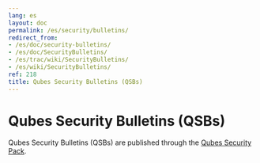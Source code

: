 ```yaml
---
lang: es
layout: doc
permalink: /es/security/bulletins/
redirect_from:
- /es/doc/security-bulletins/
- /es/doc/SecurityBulletins/
- /es/trac/wiki/SecurityBulletins/
- /es/wiki/SecurityBulletins/
ref: 218
title: Qubes Security Bulletins (QSBs)
---
```


Qubes Security Bulletins (QSBs)
===============================
<a id="qubes-security-bulletins-qsbs"></a>

Qubes Security Bulletins (QSBs) are published through the [Qubes Security Pack](/es/security/pack/).